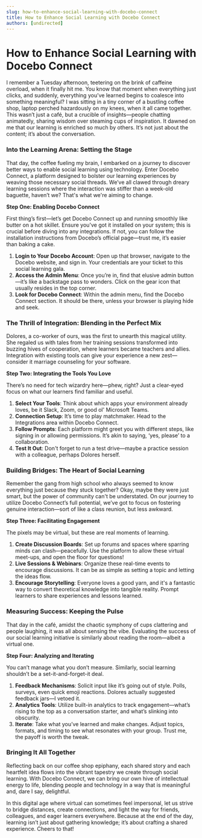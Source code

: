 ```yaml
---
slug: how-to-enhance-social-learning-with-docebo-connect
title: How to Enhance Social Learning with Docebo Connect
authors: [undirected]
---
```



# How to Enhance Social Learning with Docebo Connect

I remember a Tuesday afternoon, teetering on the brink of caffeine overload, when it finally hit me. You know that moment when everything just clicks, and suddenly, everything you’ve learned begins to coalesce into something meaningful? I was sitting in a tiny corner of a bustling coffee shop, laptop perched hazardously on my knees, when it all came together. This wasn’t just a café, but a crucible of insights—people chatting animatedly, sharing wisdom over steaming cups of inspiration. It dawned on me that our learning is enriched so much by others. It’s not just about the content; it’s about the conversation.

### Into the Learning Arena: Setting the Stage

That day, the coffee fueling my brain, I embarked on a journey to discover better ways to enable social learning using technology. Enter Docebo Connect, a platform designed to bolster our learning experiences by weaving those necessary social threads. We’ve all clawed through dreary learning sessions where the interaction was stiffer than a week-old baguette, haven’t we? That's what we're aiming to change.

**Step One: Enabling Docebo Connect**

First thing’s first—let’s get Docebo Connect up and running smoothly like butter on a hot skillet. Ensure you've got it installed on your system; this is crucial before diving into any integrations. If not, you can follow the installation instructions from Docebo’s official page—trust me, it’s easier than baking a cake.

1. **Login to Your Docebo Account**: Open up that browser, navigate to the Docebo website, and sign in. Your credentials are your ticket to this social learning gala.
2. **Access the Admin Menu**: Once you’re in, find that elusive admin button—it’s like a backstage pass to wonders. Click on the gear icon that usually resides in the top corner.
3. **Look for Docebo Connect**: Within the admin menu, find the Docebo Connect section. It should be there, unless your browser is playing hide and seek.

### The Thrill of Integration: Blending in the Perfect Mix

Dolores, a co-worker of ours, was the first to unearth this magical utility. She regaled us with tales from her training sessions transformed into buzzing hives of cooperation, where learners became teachers and allies. Integration with existing tools can give your experience a new zest—consider it marriage counseling for your software.

**Step Two: Integrating the Tools You Love**

There’s no need for tech wizardry here—phew, right? Just a clear-eyed focus on what our learners find familiar and useful.

1. **Select Your Tools**: Think about which apps your environment already loves, be it Slack, Zoom, or good ol' Microsoft Teams. 
2. **Connection Setup**: It’s time to play matchmaker. Head to the Integrations area within Docebo Connect. 
3. **Follow Prompts**: Each platform might greet you with different steps, like signing in or allowing permissions. It’s akin to saying, ‘yes, please’ to a collaboration.
4. **Test It Out**: Don't forget to run a test drive—maybe a practice session with a colleague, perhaps Dolores herself.

### Building Bridges: The Heart of Social Learning

Remember the gang from high school who always seemed to know everything just because they stuck together? Okay, maybe they were just smart, but the power of community can't be understated. On our journey to utilize Docebo Connect’s full potential, we’ve got to focus on fostering genuine interaction—sort of like a class reunion, but less awkward.

**Step Three: Facilitating Engagement**

The pixels may be virtual, but these are real moments of learning.

1. **Create Discussion Boards**: Set up forums and spaces where sparring minds can clash—peacefully. Use the platform to allow these virtual meet-ups, and open the floor for questions!
2. **Live Sessions & Webinars**: Organize these real-time events to encourage discussions. It can be as simple as setting a topic and letting the ideas flow.
3. **Encourage Storytelling**: Everyone loves a good yarn, and it's a fantastic way to convert theoretical knowledge into tangible reality. Prompt learners to share experiences and lessons learned.

### Measuring Success: Keeping the Pulse

That day in the café, amidst the chaotic symphony of cups clattering and people laughing, it was all about sensing the vibe. Evaluating the success of our social learning initiative is similarly about reading the room—albeit a virtual one.

**Step Four: Analyzing and Iterating**

You can’t manage what you don’t measure. Similarly, social learning shouldn’t be a set-it-and-forget-it deal.

1. **Feedback Mechanisms**: Solicit input like it’s going out of style. Polls, surveys, even quick emoji reactions. Dolores actually suggested feedback jars—I vetoed it.
2. **Analytics Tools**: Utilize built-in analytics to track engagement—what’s rising to the top as a conversation starter, and what’s slinking into obscurity.
3. **Iterate**: Take what you’ve learned and make changes. Adjust topics, formats, and timing to see what resonates with your group. Trust me, the payoff is worth the tweak.

### Bringing It All Together

Reflecting back on our coffee shop epiphany, each shared story and each heartfelt idea flows into the vibrant tapestry we create through social learning. With Docebo Connect, we can bring our own hive of intellectual energy to life, blending people and technology in a way that is meaningful and, dare I say, delightful.

In this digital age where virtual can sometimes feel impersonal, let us strive to bridge distances, create connections, and light the way for friends, colleagues, and eager learners everywhere. Because at the end of the day, learning isn’t just about gathering knowledge; it’s about crafting a shared experience. Cheers to that!